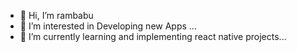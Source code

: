 - 👋 Hi, I’m rambabu
- 👀 I’m interested in Developing new Apps ...
- 🌱 I’m currently learning and implementing react native projects...

<!---
rambabunehruponnaiah/rambabunehruponnaiah is a ✨ special ✨ repository because its `README.md` (this file) appears on your GitHub profile.
You can click the Preview link to take a look at your changes.
--->
